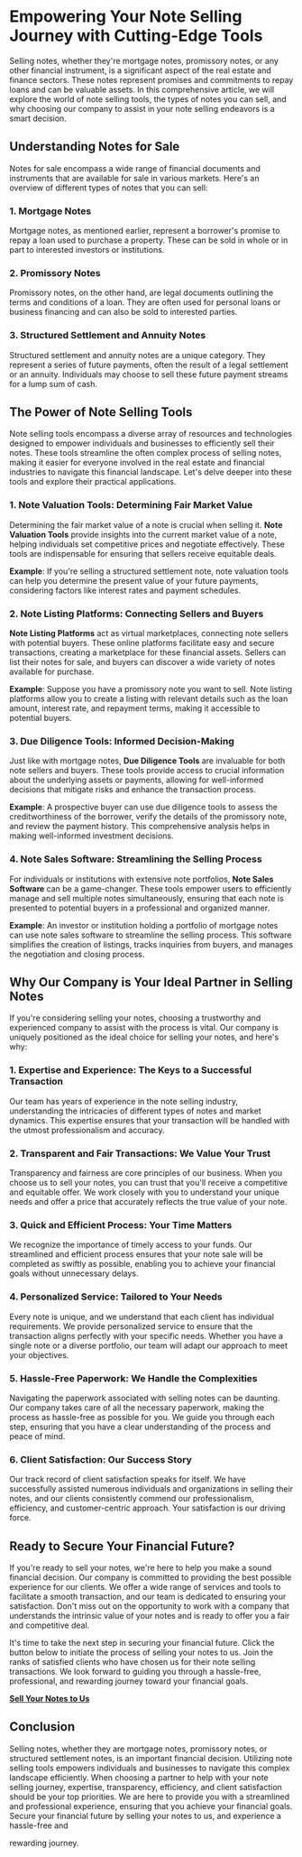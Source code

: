 # Empowering Your Note Selling Journey with Cutting-Edge Tools

Selling notes, whether they're mortgage notes, promissory notes, or any other financial instrument, is a significant aspect of the real estate and finance sectors. These notes represent promises and commitments to repay loans and can be valuable assets. In this comprehensive article, we will explore the world of note selling tools, the types of notes you can sell, and why choosing our company to assist in your note selling endeavors is a smart decision.

## Understanding Notes for Sale

Notes for sale encompass a wide range of financial documents and instruments that are available for sale in various markets. Here's an overview of different types of notes that you can sell:

### **1. Mortgage Notes**

Mortgage notes, as mentioned earlier, represent a borrower's promise to repay a loan used to purchase a property. These can be sold in whole or in part to interested investors or institutions.

### **2. Promissory Notes**

Promissory notes, on the other hand, are legal documents outlining the terms and conditions of a loan. They are often used for personal loans or business financing and can also be sold to interested parties.

### **3. Structured Settlement and Annuity Notes**

Structured settlement and annuity notes are a unique category. They represent a series of future payments, often the result of a legal settlement or an annuity. Individuals may choose to sell these future payment streams for a lump sum of cash.

## The Power of Note Selling Tools

Note selling tools encompass a diverse array of resources and technologies designed to empower individuals and businesses to efficiently sell their notes. These tools streamline the often complex process of selling notes, making it easier for everyone involved in the real estate and financial industries to navigate this financial landscape. Let's delve deeper into these tools and explore their practical applications.

### **1. Note Valuation Tools: Determining Fair Market Value**

Determining the fair market value of a note is crucial when selling it. **Note Valuation Tools** provide insights into the current market value of a note, helping individuals set competitive prices and negotiate effectively. These tools are indispensable for ensuring that sellers receive equitable deals.

**Example**: If you're selling a structured settlement note, note valuation tools can help you determine the present value of your future payments, considering factors like interest rates and payment schedules.

### **2. Note Listing Platforms: Connecting Sellers and Buyers**

**Note Listing Platforms** act as virtual marketplaces, connecting note sellers with potential buyers. These online platforms facilitate easy and secure transactions, creating a marketplace for these financial assets. Sellers can list their notes for sale, and buyers can discover a wide variety of notes available for purchase.

**Example**: Suppose you have a promissory note you want to sell. Note listing platforms allow you to create a listing with relevant details such as the loan amount, interest rate, and repayment terms, making it accessible to potential buyers.

### **3. Due Diligence Tools: Informed Decision-Making**

Just like with mortgage notes, **Due Diligence Tools** are invaluable for both note sellers and buyers. These tools provide access to crucial information about the underlying assets or payments, allowing for well-informed decisions that mitigate risks and enhance the transaction process.

**Example**: A prospective buyer can use due diligence tools to assess the creditworthiness of the borrower, verify the details of the promissory note, and review the payment history. This comprehensive analysis helps in making well-informed investment decisions.

### **4. Note Sales Software: Streamlining the Selling Process**

For individuals or institutions with extensive note portfolios, **Note Sales Software** can be a game-changer. These tools empower users to efficiently manage and sell multiple notes simultaneously, ensuring that each note is presented to potential buyers in a professional and organized manner.

**Example**: An investor or institution holding a portfolio of mortgage notes can use note sales software to streamline the selling process. This software simplifies the creation of listings, tracks inquiries from buyers, and manages the negotiation and closing process.

## Why Our Company is Your Ideal Partner in Selling Notes

If you're considering selling your notes, choosing a trustworthy and experienced company to assist with the process is vital. Our company is uniquely positioned as the ideal choice for selling your notes, and here's why:

### **1. Expertise and Experience: The Keys to a Successful Transaction**

Our team has years of experience in the note selling industry, understanding the intricacies of different types of notes and market dynamics. This expertise ensures that your transaction will be handled with the utmost professionalism and accuracy.

### **2. Transparent and Fair Transactions: We Value Your Trust**

Transparency and fairness are core principles of our business. When you choose us to sell your notes, you can trust that you'll receive a competitive and equitable offer. We work closely with you to understand your unique needs and offer a price that accurately reflects the true value of your note.

### **3. Quick and Efficient Process: Your Time Matters**

We recognize the importance of timely access to your funds. Our streamlined and efficient process ensures that your note sale will be completed as swiftly as possible, enabling you to achieve your financial goals without unnecessary delays.

### **4. Personalized Service: Tailored to Your Needs**

Every note is unique, and we understand that each client has individual requirements. We provide personalized service to ensure that the transaction aligns perfectly with your specific needs. Whether you have a single note or a diverse portfolio, our team will adapt our approach to meet your objectives.

### **5. Hassle-Free Paperwork: We Handle the Complexities**

Navigating the paperwork associated with selling notes can be daunting. Our company takes care of all the necessary paperwork, making the process as hassle-free as possible for you. We guide you through each step, ensuring that you have a clear understanding of the process and peace of mind.

### **6. Client Satisfaction: Our Success Story**

Our track record of client satisfaction speaks for itself. We have successfully assisted numerous individuals and organizations in selling their notes, and our clients consistently commend our professionalism, efficiency, and customer-centric approach. Your satisfaction is our driving force.

## Ready to Secure Your Financial Future?

If you're ready to sell your notes, we're here to help you make a sound financial decision. Our company is committed to providing the best possible experience for our clients. We offer a wide range of services and tools to facilitate a smooth transaction, and our team is dedicated to ensuring your satisfaction. Don't miss out on the opportunity to work with a company that understands the intrinsic value of your notes and is ready to offer you a fair and competitive deal.

It's time to take the next step in securing your financial future. Click the button below to initiate the process of selling your notes to us. Join the ranks of satisfied clients who have chosen us for their note selling transactions. We look forward to guiding you through a hassle-free, professional, and rewarding journey toward your financial goals.

[**Sell Your Notes to Us**](#)

## Conclusion

Selling notes, whether they are mortgage notes, promissory notes, or structured settlement notes, is an important financial decision. Utilizing note selling tools empowers individuals and businesses to navigate this complex landscape efficiently. When choosing a partner to help with your note selling journey, expertise, transparency, efficiency, and client satisfaction should be your top priorities. We are here to provide you with a streamlined and professional experience, ensuring that you achieve your financial goals. Secure your financial future by selling your notes to us, and experience a hassle-free and

rewarding journey.